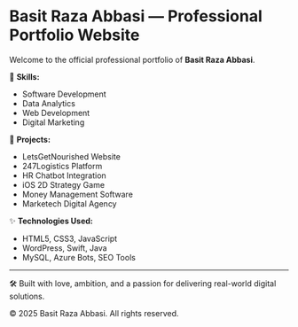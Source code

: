 # Basit Raza Abbasi — Professional Portfolio Website

Welcome to the official professional portfolio of **Basit Raza Abbasi**.

🚀 **Skills:**
- Software Development
- Data Analytics
- Web Development
- Digital Marketing

🎯 **Projects:**
- LetsGetNourished Website
- 247Logistics Platform
- HR Chatbot Integration
- iOS 2D Strategy Game
- Money Management Software
- Marketech Digital Agency

✨ **Technologies Used:**
- HTML5, CSS3, JavaScript
- WordPress, Swift, Java
- MySQL, Azure Bots, SEO Tools

---

🛠️ Built with love, ambition, and a passion for delivering real-world digital solutions.

© 2025 Basit Raza Abbasi. All rights reserved.
